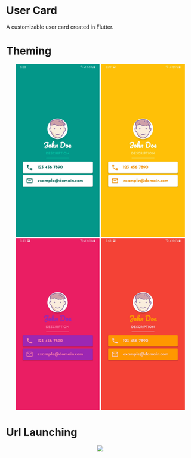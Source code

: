 # User Card
A customizable user card created in Flutter.

# Theming
<p align="center">
  <img src="showcase/teal.jpg" width="225"> <img src="showcase/amber.jpg" width="225">
  <br>
  <img src="showcase/pink.jpg" width="225"> <img src="showcase/red.jpg" width="225">
</p>  

# Url Launching
<p align="center">
  <img src="showcase/launcher.gif" width="225">
</p>

